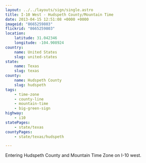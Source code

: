 ```yaml
---
layout: ../../layouts/sign/single.astro
title: I-10 West - Hudspeth County/Mountain Time
date: 2013-04-15 12:51:08 +0000 +0000
imageid: "8665259803"
flickrid: "8665259803"
location:
    latitude: 31.042346
    longitude: -104.908924
country:
    name: United States
    slug: united-states
state:
    name: Texas
    slug: texas
county:
    name: Hudspeth County
    slug: hudspeth
tags:
    - time-zone
    - county-line
    - mountain-time
    - big-green-sign
highway:
    - i10
statePages:
    - state/texas
countyPages:
    - state/texas/hudspeth

---
```

Entering Hudspeth County and Mountain Time Zone on I-10 west.